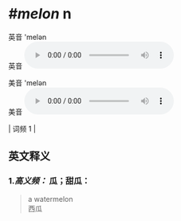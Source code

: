 # ***\#melon*** n
英音 'melən  
英音
<audio src="./media/melon-B.aac" controls="controls"></audio>

美音 'melən  
美音
<audio src="./media/melon.aac" controls="controls"></audio>



| 词频 1 |  

英文释义
---
### 1.*高义频：* **瓜；甜瓜：**  

 > a watermelon   
 > 西瓜    


